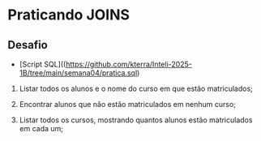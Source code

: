 # Praticando JOINS

## Desafio
- [Script SQL]((https://github.com/kterra/Inteli-2025-1B/tree/main/semana04/pratica.sql)
1. Listar todos os alunos e o nome do curso em que estão matriculados;

2. Encontrar alunos que não estão matriculados em nenhum curso;

3. Listar todos os cursos, mostrando quantos alunos estão matriculados em cada um;